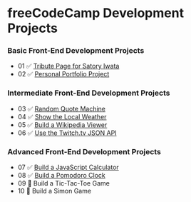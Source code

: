 # freeCodeCamp Development Projects

### Basic Front-End Development Projects

- 01 ✅ [Tribute Page for Satory Iwata](https://codepen.io/corrinachow/full/mpNOWw/)
- 02 ✅ [Personal Portfolio Project](corrinachow.com)

### Intermediate Front-End Development Projects

- 03 ✅ [Random Quote Machine](./random-quote-machine)
- 04 ✅ [Show the Local Weather](./local-weather-app)
- 05 ✅ [Build a Wikipedia Viewer](./wiki-viewer)
- 06 ✅ [Use the Twitch.tv JSON API](./twitch-json-api)

### Advanced Front-End Development Projects

- 07 ✅ [Build a JavaScript Calculator](./javascript-calculator/build)
- 08 ✅ [Build a Pomodoro Clock](./pomodoro-clock/build)
- 09 🚧 Build a Tic-Tac-Toe Game
- 10 🚧 Build a Simon Game